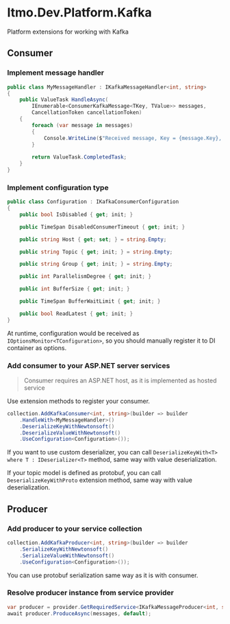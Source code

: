 # Itmo.Dev.Platform.Kafka

Platform extensions for working with Kafka

## Consumer

### Implement message handler

```csharp
public class MyMessageHandler : IKafkaMessageHandler<int, string>
{
    public ValueTask HandleAsync(
        IEnumerable<ConsumerKafkaMessage<TKey, TValue>> messages, 
        CancellationToken cancellationToken)
    {
        foreach (var message in messages)
        {
            Console.WriteLine($"Received message, Key = {message.Key}, Value = {message.Value}");
        }
        
        return ValueTask.CompletedTask;
    }
}
```

### Implement configuration type

```csharp
public class Configuration : IKafkaConsumerConfiguration
{
    public bool IsDisabled { get; init; }

    public TimeSpan DisabledConsumerTimeout { get; init; }

    public string Host { get; set; } = string.Empty;

    public string Topic { get; init; } = string.Empty;

    public string Group { get; init; } = string.Empty;

    public int ParallelismDegree { get; init; }

    public int BufferSize { get; init; }

    public TimeSpan BufferWaitLimit { get; init; }

    public bool ReadLatest { get; init; }
}
```

At runtime, configuration would be received as `IOptionsMonitor<TConfiguration>`, so you should manually register it
to DI container as options.

### Add consumer to your ASP.NET server services

> Consumer requires an ASP.NET host, as it is implemented as hosted service

Use extension methods to register your consumer.

```csharp
collection.AddKafkaConsumer<int, string>(builder => builder
    .HandleWith<MyMessageHandler>()
    .DeserializeKeyWithNewtonsoft()
    .DeserializeValueWithNewtonsoft()
    .UseConfiguration<Configuration>());
```

If you want to use custom deserializer, you can call `DeserializeKeyWith<T> where T : IDeserializer<T>` method,
same way with value deserialization.

If your topic model is defined as protobuf, you can call `DeserializeKeyWithProto` extension method,
same way with value deserialization.

## Producer

### Add producer to your service collection

```csharp
collection.AddKafkaProducer<int, string>(builder => builder
    .SerializeKeyWithNewtonsoft()
    .SerializeValueWithNewtonsoft()
    .UseConfiguration<Configuration>());
```

You can use protobuf serialization same way as it is with consumer.

### Resolve producer instance from service provider

```csharp
var producer = provider.GetRequiredService<IKafkaMessageProducer<int, string>>();
await producer.ProduceAsync(messages, default);
```